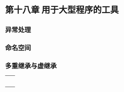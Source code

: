 # 第十八章 用于大型程序的工具

## 异常处理

## 命名空间

## 多重继承与虚继承

|  |  |
|-----|-----|
|  |  |
|  |  |
|  |  |
|  |  |
|  |  |
|  |  |